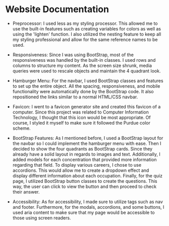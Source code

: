 # Website Documentation

- Preprocessor: I used less as my styling processor. This allowed me to use the built-in features such as creating variables for colors
as well as using the 'lighten' function. I also utilized the nesting feature to keep all my styling professional and allow for the same
reference names to be used.

- Responsiveness: Since I was using BootStrap, most of the responsiveness was handled by the built-in classes. I used rows and columns
to structure my content. As the screen size shrunk, media queries were used to rescale objects and maintain the 4 quadrant look.

- Hamburger Menu: For the navbar, I used BootStrap classes and features to set up the entire object. All the spacing, responsiveness,
and mobile functionality were automatically done by the BootStrap code. It also repositioned the links similar to a normal HTML/CSS
navbar.

- Favicon: I went to a favicon generator site and created this favicon of a computer. Since this project was related to Computer
Information Technology, I thought that this icon would be most appropriate. Of course, I styled it myself to make sure it followed
the Purdue color scheme.

- BootStrap Features: As I mentioned before, I used a BootStrap layout for the navbar so I could implement the hamburger menu
with ease. Then I decided to show the four quadrants as BootStrap cards. Since they already have a solid layout in regards to
images and text. Additionally, I added models for each concentration that provided more information regarding that field. To
display various careers, I chose to use accordions. This would allow me to create a dropdown effect and display different
information about each occupation. Finally, for the quiz page, I utilized BootStrap button classes to create the questions.
This way, the user can click to view the button and then proceed to check their answer. 

- Accessibility: As for accessibility, I made sure to utilize tags such as nav and footer. Furthermore, for the modals,
accordions, and some buttons, I used aria content to make sure that my page would be accessible to those using screen readers. 
